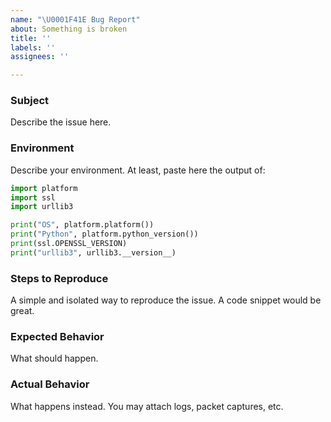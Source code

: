 ```yaml
---
name: "\U0001F41E Bug Report"
about: Something is broken
title: ''
labels: ''
assignees: ''

---
```


### Subject

Describe the issue here.

### Environment

Describe your environment.
At least, paste here the output of:

```python
import platform
import ssl
import urllib3

print("OS", platform.platform())
print("Python", platform.python_version())
print(ssl.OPENSSL_VERSION)
print("urllib3", urllib3.__version__)
```

### Steps to Reproduce

A simple and isolated way to reproduce the issue. A code snippet would be great.

### Expected Behavior

What should happen.

### Actual Behavior

What happens instead.
You may attach logs, packet captures, etc.
